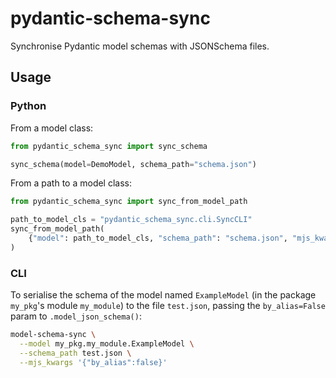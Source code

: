 # pydantic-schema-sync

Synchronise Pydantic model schemas with JSONSchema files.

## Usage

### Python

From a model class:

```py
from pydantic_schema_sync import sync_schema

sync_schema(model=DemoModel, schema_path="schema.json")
```

From a path to a model class:

```py
from pydantic_schema_sync import sync_from_model_path

path_to_model_cls = "pydantic_schema_sync.cli.SyncCLI"
sync_from_model_path(
    {"model": path_to_model_cls, "schema_path": "schema.json", "mjs_kwargs": {}}
)
```

### CLI

To serialise the schema of the model named `ExampleModel` (in the package `my_pkg`'s module
`my_module`) to the file `test.json`, passing the `by_alias=False` param to `.model_json_schema()`:

```sh
model-schema-sync \
  --model my_pkg.my_module.ExampleModel \
  --schema_path test.json \
  --mjs_kwargs '{"by_alias":false}'
```

